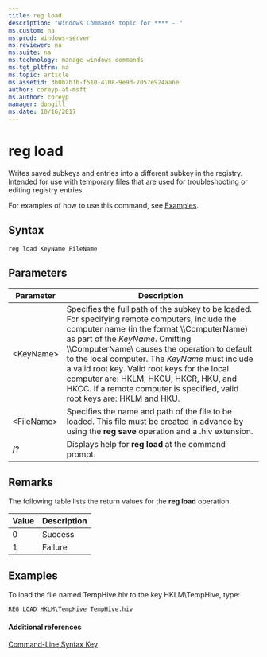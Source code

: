 ```yaml
---
title: reg load
description: "Windows Commands topic for **** - "
ms.custom: na
ms.prod: windows-server
ms.reviewer: na
ms.suite: na
ms.technology: manage-windows-commands
ms.tgt_pltfrm: na
ms.topic: article
ms.assetid: 3b0b2b1b-f510-4108-9e9d-7057e924aa6e
author: coreyp-at-msft
ms.author: coreyp
manager: dongill
ms.date: 10/16/2017
---
```


# reg load



Writes saved subkeys and entries into a different subkey in the registry. Intended for use with temporary files that are used for troubleshooting or editing registry entries.

For examples of how to use this command, see [Examples](#BKMK_examples).

## Syntax

```
reg load KeyName FileName
```

## Parameters

|Parameter|Description|
|---------|-----------|
|\<KeyName>|Specifies the full path of the subkey to be loaded. For specifying remote computers, include the computer name (in the format \\\\ComputerName\) as part of the *KeyName*. Omitting \\\\ComputerName\ causes the operation to default to the local computer. The *KeyName* must include a valid root key. Valid root keys for the local computer are: HKLM, HKCU, HKCR, HKU, and HKCC. If a remote computer is specified, valid root keys are: HKLM and HKU.|
|\<FileName>|Specifies the name and path of the file to be loaded. This file must be created in advance by using the **reg save** operation and a .hiv extension.|
|/?|Displays help for **reg load** at the command prompt.|

## Remarks

The following table lists the return values for the **reg load** operation.

|Value|Description|
|-----|-----------|
|0|Success|
|1|Failure|

## <a name="BKMK_examples"></a>Examples

To load the file named TempHive.hiv to the key HKLM\TempHive, type:
```
REG LOAD HKLM\TempHive TempHive.hiv
```

#### Additional references

[Command-Line Syntax Key](command-line-syntax-key.md)